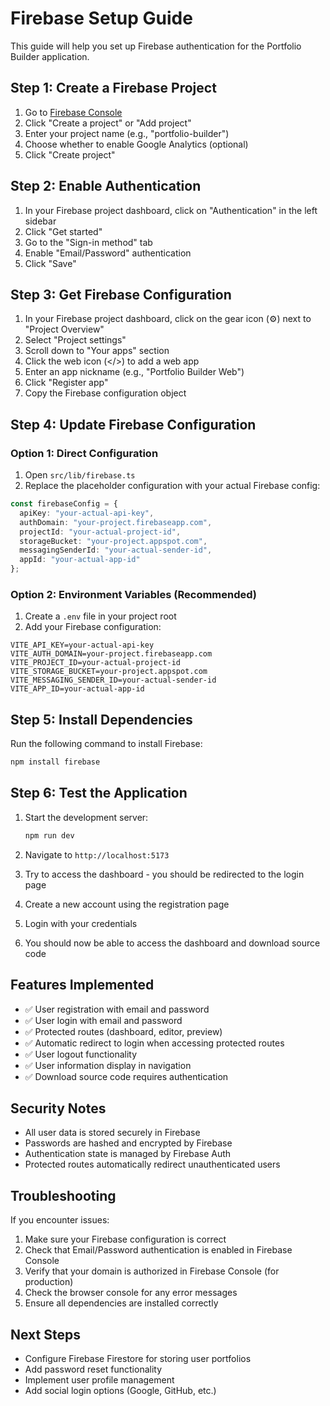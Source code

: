 # Firebase Setup Guide

This guide will help you set up Firebase authentication for the Portfolio Builder application.

## Step 1: Create a Firebase Project

1. Go to [Firebase Console](https://console.firebase.google.com/)
2. Click "Create a project" or "Add project"
3. Enter your project name (e.g., "portfolio-builder")
4. Choose whether to enable Google Analytics (optional)
5. Click "Create project"

## Step 2: Enable Authentication

1. In your Firebase project dashboard, click on "Authentication" in the left sidebar
2. Click "Get started"
3. Go to the "Sign-in method" tab
4. Enable "Email/Password" authentication
5. Click "Save"

## Step 3: Get Firebase Configuration

1. In your Firebase project dashboard, click on the gear icon (⚙️) next to "Project Overview"
2. Select "Project settings"
3. Scroll down to "Your apps" section
4. Click the web icon (</>) to add a web app
5. Enter an app nickname (e.g., "Portfolio Builder Web")
6. Click "Register app"
7. Copy the Firebase configuration object

## Step 4: Update Firebase Configuration

### Option 1: Direct Configuration
1. Open `src/lib/firebase.ts`
2. Replace the placeholder configuration with your actual Firebase config:

```typescript
const firebaseConfig = {
  apiKey: "your-actual-api-key",
  authDomain: "your-project.firebaseapp.com",
  projectId: "your-actual-project-id",
  storageBucket: "your-project.appspot.com",
  messagingSenderId: "your-actual-sender-id",
  appId: "your-actual-app-id"
};
```

### Option 2: Environment Variables (Recommended)
1. Create a `.env` file in your project root
2. Add your Firebase configuration:

```env
VITE_API_KEY=your-actual-api-key
VITE_AUTH_DOMAIN=your-project.firebaseapp.com
VITE_PROJECT_ID=your-actual-project-id
VITE_STORAGE_BUCKET=your-project.appspot.com
VITE_MESSAGING_SENDER_ID=your-actual-sender-id
VITE_APP_ID=your-actual-app-id
```

## Step 5: Install Dependencies

Run the following command to install Firebase:

```bash
npm install firebase
```

## Step 6: Test the Application

1. Start the development server:
   ```bash
   npm run dev
   ```

2. Navigate to `http://localhost:5173`
3. Try to access the dashboard - you should be redirected to the login page
4. Create a new account using the registration page
5. Login with your credentials
6. You should now be able to access the dashboard and download source code

## Features Implemented

- ✅ User registration with email and password
- ✅ User login with email and password
- ✅ Protected routes (dashboard, editor, preview)
- ✅ Automatic redirect to login when accessing protected routes
- ✅ User logout functionality
- ✅ User information display in navigation
- ✅ Download source code requires authentication

## Security Notes

- All user data is stored securely in Firebase
- Passwords are hashed and encrypted by Firebase
- Authentication state is managed by Firebase Auth
- Protected routes automatically redirect unauthenticated users

## Troubleshooting

If you encounter issues:

1. Make sure your Firebase configuration is correct
2. Check that Email/Password authentication is enabled in Firebase Console
3. Verify that your domain is authorized in Firebase Console (for production)
4. Check the browser console for any error messages
5. Ensure all dependencies are installed correctly

## Next Steps

- Configure Firebase Firestore for storing user portfolios
- Add password reset functionality
- Implement user profile management
- Add social login options (Google, GitHub, etc.)
